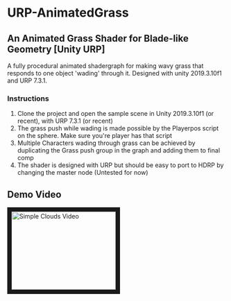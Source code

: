 # URP-AnimatedGrass
## An Animated Grass Shader for Blade-like Geometry [Unity URP]

A fully procedural animated shadergraph for making wavy grass that responds to one object 'wading' through it. Designed with unity 2019.3.10f1 and URP 7.3.1.

### Instructions
1. Clone the project and open the sample scene in Unity 2019.3.10f1 (or recent), with URP 7.3.1 (or recent)
2. The grass push while wading is made possible by the Playerpos script on the sphere. Make sure you're player has that script
3. Multiple Characters wading through grass can be achieved by duplicating the Grass push group in the graph and adding them to final comp
4. The shader is designed with URP but should be easy to port to HDRP by changing the master node (Untested for now)

## Demo Video

<a href="http://www.youtube.com/watch?feature=player_embedded&v=9eiiY_tHd4o
" target="_blank"><img src="http://img.youtube.com/vi/9eiiY_tHd4o/0.jpg" 
alt="Simple Clouds Video" width="240" height="180" border="10" /></a>
